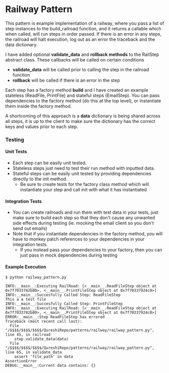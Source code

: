 # Railway Pattern
This pattern is example implementation of a railway,
where you pass a list of step instances to the build_railroad function, and it returns a callable which when called, will run steps in order passed.
If there is an error in any steps, the railroad will halt execution, log out as an error the traceback and the data dictionary.

I have added optional __validate_data__ and __rollback methods__ to the RailStep abstract class. These callbacks will be called on certain conditions

- __validate_data__ will be called prior to calling the step in the railroad function
- __rollback__ will be called if there is an error in the step

Each step has a factory method __build__ and I have created an example stateless (ReadFile, PrintFile) and stateful steps (EmailStep). 
You can pass dependencies to the factory method (do this at the top level), or instantiate them inside the factory method.

A shortcoming of this approach is a __data__ dictionary is being shared across all steps, it is up to the client to make sure the dictionary has the correct keys and values prior to each step.

### Testing

#### Unit Tests

- Each step can be easily unit tested. 
- Stateless steps just need to test their run method with inputted data. 
- Stateful steps can be easily unit tested by providing dependencies directly to the init method. 
    - Be sure to create tests for the factory class method which will instantiate your step and call init with what it has instantiated

#### Integration Tests

- You can create railroads and run them with test data in your tests, just make sure to build each step so that they don't cause any unwanted side effects during testing (ie. mocking the email client so you don't send out emails)
- Note that if you instantiate dependencies in the factory method, you will have to monkey patch references to your dependencies in your integration tests.
    - If you instead pass your dependencies to your factory, then you can just pass in mock dependencies during testing

#### Example Execution

```
$ python railway_pattern.py

INFO:__main__:Executing RailRoad: [<__main__.ReadFileStep object at 0x7f7033782b80>, <__main__.PrintFileStep object at 0x7f70337924c0>]
INFO:__main__:Succesfully Called Step: ReadFileStep
This a a test file
INFO:__main__:Succesfully Called Step: PrintFileStep
INFO:__main__:Executing RailRoad: [<__main__.ReadFileStep object at 0x7f7033782b80>, <__main__.PrintFileStep object at 0x7f70337924c0>]
ERROR:__main__:Step ReadFileStep has errored
Traceback (most recent call last):
  File "/$$$$/$$$$/$$$$/QureshiRepo/patterns/railway/railway_pattern.py", line 45, in railroad
    step.validate_data(data)
  File "/$$$$/$$$$/$$$$/QureshiRepo/patterns/railway/railway_pattern.py", line 65, in validate_data
    assert 'file_path' in data
AssertionError
DEBUG:__main__:Current data contains: {}
```